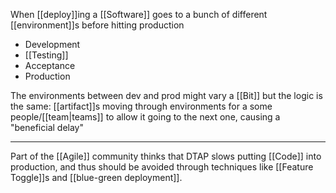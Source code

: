 When [[deploy]]ing a [[Software]] goes to a bunch of different [[environment]]s before hitting production

- Development
- [[Testing]]
- Acceptance
- Production

The environments between dev and prod might vary a [[Bit]] but the logic is the same: [[artifact]]s moving through environments for a some people/[[team|teams]] to allow it going to the next one, causing a "beneficial delay"

---

Part of the [[Agile]] community thinks that DTAP slows putting [[Code]] into production, and thus should be avoided through techniques like [[Feature Toggle]]s and [[blue-green deployment]].
